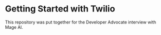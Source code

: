 # Getting Started with Twilio

This repository was put together for the Developer Advocate interview with Mage AI. 

